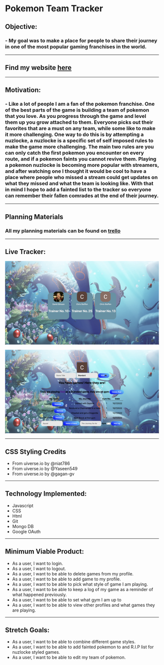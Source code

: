 # Pokemon Team Tracker

## Objective:
### - My goal was to make a place for people to share their journey in one of the most popular gaming franchises in the world.
---


## Find my website [here](https://pokemon-team-tracker.fly.dev/profiles)

---

## Motivation:

### - Like a lot of people I am a fan of the pokemon franchise. One of the best parts of the game is building a team of pokemon that you love. As you progress through the game and level them up you grow attached to them. Everyone picks out their favorites that are a must on any team, while some like to make it more challenging. One way to do this is by attempting a nuzlocke, a nuzlocke is a specific set of self imposed rules to make the game more challenging. The main two rules are you can only catch the first pokemon you encounter on every route, and if a pokemon faints you cannot revive them. Playing a pokemon nuzlocke is becoming more popular with streamers, and after watching one I thought it would be cool to have a place where people who missed a stream could get updates on what they missed and what the team is looking like. With that in mind I hope to add a fainted list to the tracker so everyone can remember their fallen comrades at the end of their journey.

---
## Planning Materials

### All my planning materials can be found on [trello](https://trello.com/b/kA5jE6OW/pokemon-tracker)
---

## Live Tracker:

![Live Tracker](assests/profiles.png)

![Live Team](assests/team.png)

---
## CSS Styling Credits

- From uiverse.io by @niat786 
- From uiverse.io by @Yaseen549 
- From uiverse.io by @gagan-gv

---

## Technology Implemented:

- Javascript
- CSS
- Html
- Git
- Mongo DB
- Google OAuth

---

## Minimum Viable Product:

- As a user, I want to login.
- As a user, I want to logout.
- As a user, I want to be able to delete games from my profile.
- As a user, I want to be able to add game to my profile.
- As a user, I want to be able to pick what style of game I am playing.
- As a user, I want to be able to keep a log of my game as a reminder of what happened previously.
- As a user, I want to be able to set what gym I am up to
- As a user, I want to be able to view other profiles and what games they are playing.

---

## Stretch Goals:

- As a user, I want to be able to combine different game styles.
- As a user, I want to be able to add fainted pokemon to and R.I.P list for nuzlocke styled games.
- As a user, I want to be able to edit my team of pokemon.

